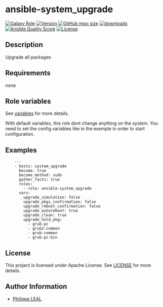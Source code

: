 # ansible-system_upgrade

[![Galaxy Role](https://img.shields.io/badge/galaxy-system_upgrade-purple?style=flat)](https://galaxy.ansible.com/lotusnoir/system_upgrade)
[![Version](https://img.shields.io/github/release/lotusnoir/ansible-system_upgrade.svg)](https://github.com/lotusnoir/ansible-system_upgrade/releases/latest)
[![GitHub repo size](https://img.shields.io/github/repo-size/lotusnoir/ansible-system_upgrade?color=orange&style=flat)](https://galaxy.ansible.com/lotusnoir/system_upgrade)
[![downloads](https://img.shields.io/ansible/role/d/56931)](https://galaxy.ansible.com/lotusnoir/system_upgrade)
[![Ansible Quality Score](https://img.shields.io/ansible/quality/56931)](https://galaxy.ansible.com/lotusnoir/system_upgrade)
[![License](https://img.shields.io/badge/license-Apache--2.0-brightgreen?style=flat)](https://opensource.org/licenses/Apache-2.0)

## Description

Upgrade all packages
## Requirements

none

## Role variables

See [variables](/defaults/main.yml) for more details.

With default variables, this role dont change anything on the system. You need to set the config variables like in the exemple in order to start configuration.

## Examples

        ---
        - hosts: system_upgrade
          become: true
          become_method: sudo
          gather_facts: true
          roles:
            - role: ansible-system_upgrade
          vars:
            upgrade_simulation: false
            upgrade_pkgs_confirmation: false
            upgrade_reboot_confirmation: false
            upgrade_autoreboot: true
            upgrade_clean: true
            upgrade_hold_pkg:
              - grub-pc
              - grub2-common
              - grub-common
              - grub-pc-bin



## License

This project is licensed under Apache License. See [LICENSE](/LICENSE) for more details.

## Author Information

- [Philippe LEAL](https://github.com/lotusnoir)
